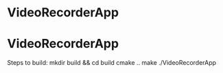 # VideoRecorderApp
# VideoRecorderApp
Steps to build:
mkdir build && cd build
cmake ..
make
./VideoRecorderApp
